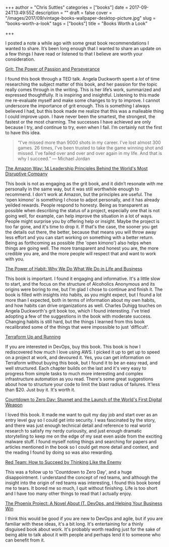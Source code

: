 +++
author = "Chris Suttles"
categories = ["books"]
date = 2017-09-24T13:49:55Z
description = ""
draft = false
cover = "/images/2017/09/vintage-books-wallpaper-desktop-picture.jpg"
slug = "books-worth-a-look"
tags = ["books"]
title = "Books Worth a Look"

+++


I posted a note a while ago with some great book recommendations I wanted to share. It’s been long enough that I wanted to share an update on a few things I have read or listened to that I believe are worth your consideration.

[Grit: The Power of Passion and Perseverance](https://www.amazon.com/Grit-Passion-Perseverance-Angela-Duckworth/dp/1501111108)

I found this book through a TED talk. Angela Duckworth spent a *lot* of time researching the subject matter of this book, and her passion for the topic really comes through in the writing. This is her life’s work, summarized and expressed thoughtfully. It is inspiring and insightful. Listening to this made me re-evaluate myself and make some changes to try to improve. I cannot underscore the importance of grit enough. This is something I always believed I had, but this book made me realize that this was a malleable thing I could improve upon. I have never been the smartest, the strongest, the fastest or the most charming. The successes I have achieved are only because I try, and continue to try, even when I fail. I’m certainly not the first to have this idea.

> “I've missed more than 9000 shots in my career. I've lost almost 300 games. 26 times, I've been trusted to take the game winning shot and missed. I've failed over and over and over again in my life. And that is why I succeed.” 
― Michael Jordan

[The Amazon Way: 14 Leadership Principles Behind the World's Most Disruptive Company](https://www.amazon.com/Amazon-Way-Leadership-Principles-Disruptive/dp/1499296770)

This book is not as engaging as the grit book, and it didn’t resonate with me personally in the same way, but it was still worthwhile enough to recommend. I don't work at Amazon, but the principles are useful. The 'open kimono' is something I chose to adpot personally, and it has already yeilded rewards. People respond to honesty. Being as transparent as possible when describing the status of a project, especially one that is not going well, for example, can help improve the situation in a lot of ways. People might surprise you by offering help or insight. Maybe the project is too far gone, and it's time to drop it. If that's the case, the sooner you get the details out there, the better, because that means you will throw away less effort and you can start working on something with a better return. Being as forthcoming as possible (the 'open kimono') also helps when things are going well. The more transparent and honest you are, the more credible you are, and the more people will respect that and want to work with you.

[The Power of Habit: Why We Do What We Do in Life and Business](https://www.amazon.com/Power-Habit-What-Life-Business/dp/B007EJSMC8)

This book is important. I found it engaging and informative. It's a little slow to start, and the focus on the structure of Alcoholics Anonymous and its origins were boring to me, but I'm glad I chose to continue and finish it. The book is filled with insights into habits, as you might expect, but I found a lot more than I expected, both in terms of information about my own habits, and how habits can drive organizations as well. Charles Duhigg touches on Angela Duckworth's grit book too, which I found interesting. I've tried adopting a few of the suggestions in the book with moderate success. Changing habits is still hard, but the things I learned from this book recalibrated some of the things that were impossible to just 'difficult'.

[Terraform Up and Running](https://www.amazon.com/Terraform-Running-Writing-Infrastructure-Code/dp/1491977086)

If you are interested in DevOps, buy this book. This book is how I rediscovered how much I love using AWS. I picked it up to get up to speed on a project at work, and devoured it. Yes, you can get information on Terraform without buying this book, but I found it to be an easy read, and well structured. Each chapter builds on the last and it's very easy to progress from simple tasks to much more interesting and complex infrastructure automation as you read. There's some great suggestions about how to structure your code to limit the blast radius of failures. It'less than $20. Just buy it. It's worth it.

[Countdown to Zero Day: Stuxnet and the Launch of the World's First Digital Weapon](https://www.amazon.com/Countdown-Zero-Day-Stuxnet-Digital/dp/B00P89SN0C)

I loved this book. It made me want to quit my day job and start over as an entry level guy so I could get into security. I was fascinated by the story, and there was just enough technical detail and reference to real world research to satisfy my nerdy curiousity, and just enough dramatic storytelling to keep me on the edge of my seat even aside from the exciting malware stuff. I found myself noting things and searching for papers and articles mentioned in the book so I could get more detail and context, and the reading I found by doing so was also rewarding.

[Red Team: How to Succeed by Thinking Like the Enemy](https://www.amazon.com/Red-Team-Succeed-Thinking-Enemy/dp/B0178BAHP6)

This was a follow up to 'Countdown to Zero Day', and a huge disappointment. I understand the concept of red teams, and although the insight into the origin of red teams was interesting, I found this book bored me to tears. It bored me so much, I quit without finishing. Life is too short and I have too many other things to read that I actually enjoy.

[The Phoenix Project: A Novel About IT, DevOps, and Helping Your Business Win](https://www.amazon.com/Phoenix-Project-DevOps-Helping-Business/dp/B00VATFAMI)

I think this would be good if you are new to DevOps and agile, but if you are familiar with these ideas, it's a bit long. It's entertaining for a thinly disguised book about work. It's probably worth reading just for the sake of being able to talk about it with people and perhaps lend it to someone who can benefit from it.

